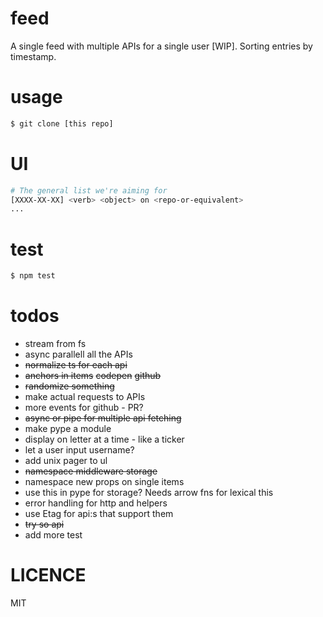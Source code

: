 # feed
A single feed with multiple APIs for a single user [WIP]. Sorting entries by timestamp.

# usage
```bash
$ git clone [this repo]
```

# UI
```bash
# The general list we're aiming for
[XXXX-XX-XX] <verb> <object> on <repo-or-equivalent>
...
```

# test
```bash
$ npm test
```

# todos
- stream from fs
- async parallell all the APIs
- ~~normalize ts for each api~~
- ~~anchors in items~~ ~~codepen~~ ~~github~~
- ~~randomize something~~
- make actual requests to APIs
- more events for github - PR?
- ~~async or pipe for multiple api fetching~~
- make pype a module
- display on letter at a time - like a ticker
- let a user input username?
- add unix pager to ul
- ~~namespace middleware storage~~
- namespace new props on single items
- use this in pype for storage? Needs arrow fns for lexical this
- error handling for http and helpers
- use Etag for api:s that support them
- ~~try so api~~
- add more test

# LICENCE
MIT
